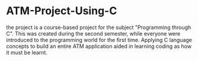 # ATM-Project-Using-C
the project is a course-based project for the subject "Programming through C".
This was created during the second semester, while everyone were introduced to the programming world for the first time. Applying C language concepts to build an entire ATM application aided in learning coding as how it must be learnt.
